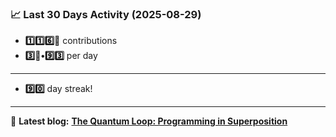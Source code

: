 <!--START_STATS-->
### 📈 Last 30 Days Activity (2025-08-29)  
- **1️⃣1️⃣6️⃣🎱** contributions  
- **3️⃣🎱•9️⃣3️⃣** per day
---
- **9️⃣0️⃣** day streak!
---
📝 **Latest blog:** [**The Quantum Loop: Programming in Superposition**](https://andriak.com/blog/quantum-loop)
<!--END_STATS-->
